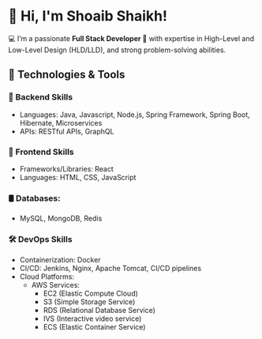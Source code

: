# 👋 Hi, I'm Shoaib Shaikh!  

💻 I’m a passionate **Full Stack Developer 🚀** with expertise in High-Level and Low-Level Design (HLD/LLD), and strong problem-solving abilities.

## 🔧 Technologies & Tools

### 🚀 Backend Skills
- Languages: Java, Javascript, Node.js, Spring Framework, Spring Boot, Hibernate, Microservices
- APIs: RESTful APIs, GraphQL

### 🎨 Frontend Skills
- Frameworks/Libraries: React
- Languages: HTML, CSS, JavaScript

### 🛢️ Databases:
- MySQL, MongoDB, Redis

### 🛠 DevOps Skills
- Containerization: Docker
- CI/CD: Jenkins, Nginx, Apache Tomcat, CI/CD pipelines
- Cloud Platforms:
  - AWS Services:
    - EC2 (Elastic Compute Cloud)
    - S3 (Simple Storage Service)
    - RDS (Relational Database Service)
    - IVS (Interactive video service)
    - ECS (Elastic Container Service)
